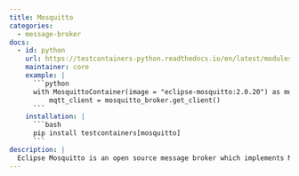 ```yaml
---
title: Mosquitto
categories:
  - message-broker
docs:
  - id: python
    url: https://testcontainers-python.readthedocs.io/en/latest/modules/mosquitto/README.html
    maintainer: core
    example: |
      ```python
      with MosquittoContainer(image = "eclipse-mosquitto:2.0.20") as mosquitto_broker:
          mqtt_client = mosquitto_broker.get_client()
      ```
    installation: |
      ```bash
      pip install testcontainers[mosquitto]
      ```
description: |
  Eclipse Mosquitto is an open source message broker which implements MQTT version 5, 3.1.1 and 3.1.
---
```

